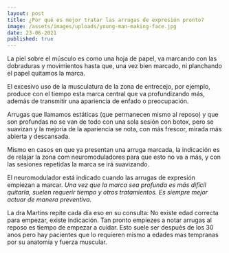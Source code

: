 ```yaml
---
layout: post
title: ¿Por qué es mejor tratar las arrugas de expresión pronto?
image: /assets/images/uploads/young-man-making-face.jpg
date: 23-06-2021
published: true
---
```

La piel sobre el músculo es como una hoja de papel, va marcando con las dobraduras y movimientos hasta que, una vez bien marcado, ni planchando el papel quitamos la marca. 

El excesivo uso de la musculatura de la zona de entrecejo, por ejemplo,  produce con el tiempo esta marca central que va profundizando más, además de transmitir una apariencia de enfado o preocupación.

Arrugas que llamamos estáticas (que permanecen mismo al reposo) y que son profundas no se van de todo con una sola sesión con botox, pero se suavizan y la mejoría de la apariencia se nota, con más frescor, mirada más abierta y descansada.

Mismo en casos  en que ya presentan una arruga marcada, la indicación es de relajar la zona com neuromoduladores para que esto no va a más, y con las sesiones repetidas la marca se irá suavizando.

El neuromodulador está indicado cuando las arrugas de expresión empiezan a marcar. *Una vez que la marca sea profunda es más difícil quitarla, suelen requerir tiempo y otros tratamientos. Es siempre mejor actuar de manera preventiva.*

La dra Martins repite cada día eso en su consulta:  No existe edad correcta para empezar, existe indicación.  Tan pronto empiezes a notar arrugas al reposo es tiempo de empezar a cuidar. Esto suele ser después de los 30 anos pero hay pacientes que lo requieren mismo a edades mas tempranas por su anatomia y fuerza muscular.
